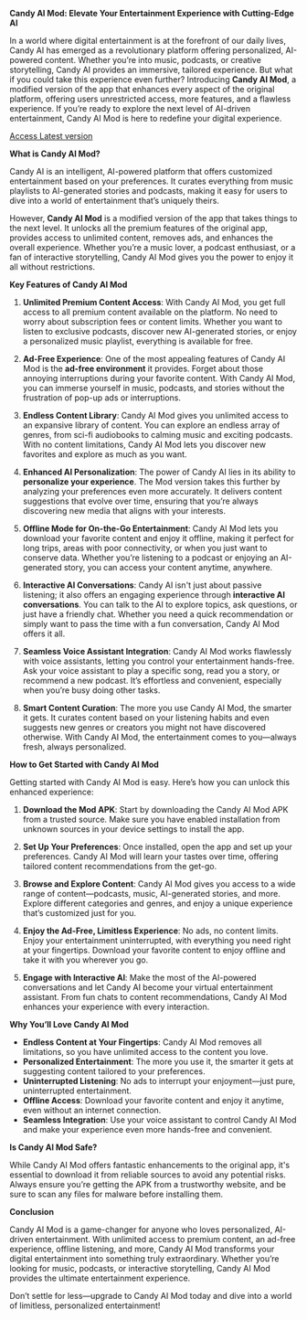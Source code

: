 **Candy AI Mod: Elevate Your Entertainment Experience with Cutting-Edge AI**

In a world where digital entertainment is at the forefront of our daily lives, Candy AI has emerged as a revolutionary platform offering personalized, AI-powered content. Whether you’re into music, podcasts, or creative storytelling, Candy AI provides an immersive, tailored experience. But what if you could take this experience even further? Introducing **Candy AI Mod**, a modified version of the app that enhances every aspect of the original platform, offering users unrestricted access, more features, and a flawless experience. If you’re ready to explore the next level of AI-driven entertainment, Candy AI Mod is here to redefine your digital experience.

[Access Latest version](https://play.eslgaming.com/player/myinfos/20287595/)

**What is Candy AI Mod?**

Candy AI is an intelligent, AI-powered platform that offers customized entertainment based on your preferences. It curates everything from music playlists to AI-generated stories and podcasts, making it easy for users to dive into a world of entertainment that’s uniquely theirs. 

However, **Candy AI Mod** is a modified version of the app that takes things to the next level. It unlocks all the premium features of the original app, provides access to unlimited content, removes ads, and enhances the overall experience. Whether you’re a music lover, a podcast enthusiast, or a fan of interactive storytelling, Candy AI Mod gives you the power to enjoy it all without restrictions.

**Key Features of Candy AI Mod**

1. **Unlimited Premium Content Access**:
   With Candy AI Mod, you get full access to all premium content available on the platform. No need to worry about subscription fees or content limits. Whether you want to listen to exclusive podcasts, discover new AI-generated stories, or enjoy a personalized music playlist, everything is available for free.

2. **Ad-Free Experience**:
   One of the most appealing features of Candy AI Mod is the **ad-free environment** it provides. Forget about those annoying interruptions during your favorite content. With Candy AI Mod, you can immerse yourself in music, podcasts, and stories without the frustration of pop-up ads or interruptions.

3. **Endless Content Library**:
   Candy AI Mod gives you unlimited access to an expansive library of content. You can explore an endless array of genres, from sci-fi audiobooks to calming music and exciting podcasts. With no content limitations, Candy AI Mod lets you discover new favorites and explore as much as you want.

4. **Enhanced AI Personalization**:
   The power of Candy AI lies in its ability to **personalize your experience**. The Mod version takes this further by analyzing your preferences even more accurately. It delivers content suggestions that evolve over time, ensuring that you’re always discovering new media that aligns with your interests.

5. **Offline Mode for On-the-Go Entertainment**:
   Candy AI Mod lets you download your favorite content and enjoy it offline, making it perfect for long trips, areas with poor connectivity, or when you just want to conserve data. Whether you’re listening to a podcast or enjoying an AI-generated story, you can access your content anytime, anywhere.

6. **Interactive AI Conversations**:
   Candy AI isn't just about passive listening; it also offers an engaging experience through **interactive AI conversations**. You can talk to the AI to explore topics, ask questions, or just have a friendly chat. Whether you need a quick recommendation or simply want to pass the time with a fun conversation, Candy AI Mod offers it all.

7. **Seamless Voice Assistant Integration**:
   Candy AI Mod works flawlessly with voice assistants, letting you control your entertainment hands-free. Ask your voice assistant to play a specific song, read you a story, or recommend a new podcast. It’s effortless and convenient, especially when you’re busy doing other tasks.

8. **Smart Content Curation**:
   The more you use Candy AI Mod, the smarter it gets. It curates content based on your listening habits and even suggests new genres or creators you might not have discovered otherwise. With Candy AI Mod, the entertainment comes to you—always fresh, always personalized.

**How to Get Started with Candy AI Mod**

Getting started with Candy AI Mod is easy. Here’s how you can unlock this enhanced experience:

1. **Download the Mod APK**: 
   Start by downloading the Candy AI Mod APK from a trusted source. Make sure you have enabled installation from unknown sources in your device settings to install the app.

2. **Set Up Your Preferences**: 
   Once installed, open the app and set up your preferences. Candy AI Mod will learn your tastes over time, offering tailored content recommendations from the get-go.

3. **Browse and Explore Content**: 
   Candy AI Mod gives you access to a wide range of content—podcasts, music, AI-generated stories, and more. Explore different categories and genres, and enjoy a unique experience that’s customized just for you.

4. **Enjoy the Ad-Free, Limitless Experience**: 
   No ads, no content limits. Enjoy your entertainment uninterrupted, with everything you need right at your fingertips. Download your favorite content to enjoy offline and take it with you wherever you go.

5. **Engage with Interactive AI**: 
   Make the most of the AI-powered conversations and let Candy AI become your virtual entertainment assistant. From fun chats to content recommendations, Candy AI Mod enhances your experience with every interaction.

**Why You’ll Love Candy AI Mod**

- **Endless Content at Your Fingertips**: Candy AI Mod removes all limitations, so you have unlimited access to the content you love.
- **Personalized Entertainment**: The more you use it, the smarter it gets at suggesting content tailored to your preferences.
- **Uninterrupted Listening**: No ads to interrupt your enjoyment—just pure, uninterrupted entertainment.
- **Offline Access**: Download your favorite content and enjoy it anytime, even without an internet connection.
- **Seamless Integration**: Use your voice assistant to control Candy AI Mod and make your experience even more hands-free and convenient.

**Is Candy AI Mod Safe?**

While Candy AI Mod offers fantastic enhancements to the original app, it's essential to download it from reliable sources to avoid any potential risks. Always ensure you’re getting the APK from a trustworthy website, and be sure to scan any files for malware before installing them.

**Conclusion**

Candy AI Mod is a game-changer for anyone who loves personalized, AI-driven entertainment. With unlimited access to premium content, an ad-free experience, offline listening, and more, Candy AI Mod transforms your digital entertainment into something truly extraordinary. Whether you’re looking for music, podcasts, or interactive storytelling, Candy AI Mod provides the ultimate entertainment experience.

Don’t settle for less—upgrade to Candy AI Mod today and dive into a world of limitless, personalized entertainment!

